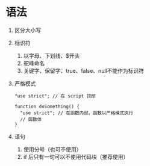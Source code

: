 # 语法

1. 区分大小写

2. 标识符

   1. 以字母、下划线、$开头
   2. 驼峰命名
   3. 关键字、保留字、true、false、null不能作为标识符

3. 严格模式

   ```
   "use strict"; // 在 script 顶部
   
   function doSomething() {
     "use strict"; // 在函数内部，函数以严格模式执行
     // 函数体
   }
   ```

4. 语句
   1. 使用分号（也可不使用）
   2. if 后只有一句可以不使用代码块（推荐使用）
